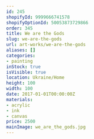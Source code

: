 ```yaml
---
id: 245
shopifyId: 9999666741578
shopifyOptionId: 50053873729866
order: 345
title: We are the Gods
slug: we-are-the-gods
url: art-works/we-are-the-gods
aliases: []
categories:
- painting
inStock: true
isVisible: true
location: Ukraine/Home
height: 100
width: 100
date: 2017-01-01T00:00:00Z
materials:
- acrylic
- ink
- canvas
price: 2500
mainImage: we_are_the_gods.jpg
---
```

